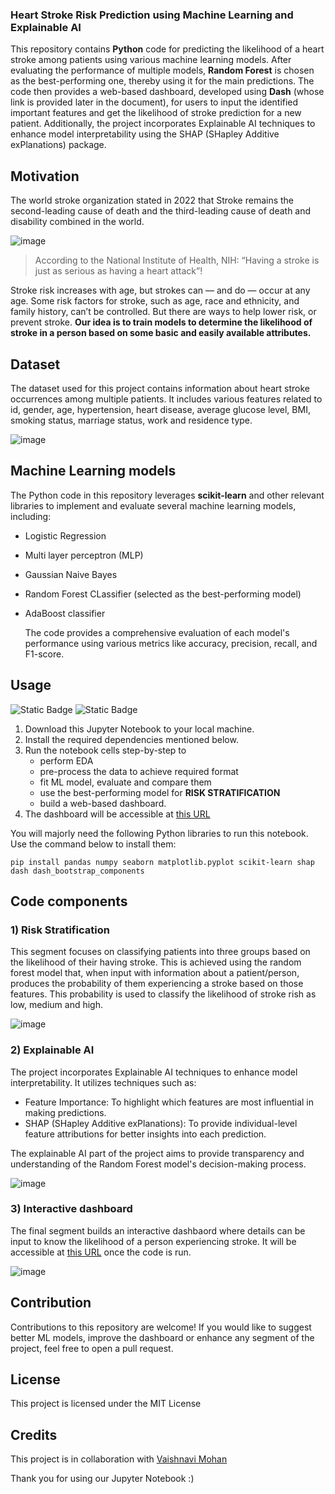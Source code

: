 ### Heart Stroke Risk Prediction using Machine Learning and Explainable AI
This repository contains **Python** code for predicting the likelihood of a heart stroke among patients using various machine learning models. After evaluating the performance of multiple models, **Random Forest** is chosen as the best-performing one, thereby using it for the main predictions. The code then provides a web-based dashboard, developed using **Dash** (whose link is provided later in the document), for users to input the identified important features and get the likelihood of stroke prediction for a new patient. Additionally, the project incorporates Explainable AI techniques to enhance model interpretability using the SHAP (SHapley Additive exPlanations) package.

## Motivation
The world stroke organization stated in 2022 that Stroke remains the second-leading cause of death and the third-leading cause of death and disability combined in the world. 

![image](https://github.com/ACM40960/project-vaishnavi-mohan/assets/113624086/34194953-33e5-4236-86a5-c150ffdac106)
> According to the National Institute of Health, NIH: “Having a stroke is just as serious as having a heart attack”!

Stroke risk increases with age, but strokes can — and do — occur at any age. Some risk factors for stroke, such as age, race and ethnicity, and family history, can’t be controlled. But there are ways to help lower risk, or prevent stroke. **Our idea is to train models to determine the likelihood of stroke in a person based on some basic and easily available attributes.**

## Dataset
The dataset used for this project contains information about heart stroke occurrences among multiple patients. It includes various features related to id,	gender,	age, hypertension,	heart disease,	average glucose level, BMI, smoking status, marriage status, work and residence type.

![image](https://github.com/ACM40960/project-vaishnavi-mohan/assets/113624086/e6eca1d0-6964-482c-af9b-1cff9b2799d9)

## Machine Learning models
The Python code in this repository leverages **scikit-learn** and other relevant libraries to implement and evaluate several machine learning models, including:

- Logistic Regression
- Multi layer perceptron (MLP)
- Gaussian Naive Bayes
- Random Forest CLassifier (selected as the best-performing model)
- AdaBoost classifier

  The code provides a comprehensive evaluation of each model's performance using various metrics like accuracy, precision, recall, and F1-score.

## Usage

  ![Static Badge](https://img.shields.io/badge/python-3?logo=python&logoColor=%2336454F&labelColor=%23808080)    ![Static Badge](https://img.shields.io/badge/jupyter-lab?logo=jupyter&labelColor=%2336454F)   
  
1. Download this Jupyter Notebook to your local machine.
2. Install the required dependencies mentioned below.
3. Run the notebook cells step-by-step to
      - perform EDA
      - pre-process the data to achieve required format
      - fit ML model, evaluate and compare them
      - use the best-performing model for **RISK STRATIFICATION**
      - build a web-based dashboard.
4. The dashboard will be accessible at [this URL](http://127.0.0.1:8051/)

You will majorly need the following Python libraries to run this notebook. Use the command below to install them:

```pip install pandas numpy seaborn matplotlib.pyplot scikit-learn shap dash dash_bootstrap_components```

## Code components
### 1) Risk Stratification
This segment focuses on classifying patients into three groups based on the likelihood of their having stroke. This is achieved using the random forest model that, when input with information about a patient/person, produces the probability of them experiencing a stroke based on those features. This probability is used to classify the likelihood of stroke rish as low, medium and high. 

![image](https://github.com/ACM40960/project-vaishnavi-mohan/assets/113624086/fa7bcac2-6d0e-4f86-82f2-65d8de6c2712)

### 2) Explainable AI
The project incorporates Explainable AI techniques to enhance model interpretability. It utilizes techniques such as:

- Feature Importance: To highlight which features are most influential in making predictions.
- SHAP (SHapley Additive exPlanations): To provide individual-level feature attributions for better insights into each prediction.

The explainable AI part of the project aims to provide transparency and understanding of the Random Forest model's decision-making process.

![image](https://github.com/ACM40960/project-vaishnavi-mohan/assets/113624086/9c0b8a79-f839-4b71-bb83-db30bd037f41)


### 3) Interactive dashboard
The final segment builds an interactive dashbaord where details can be input to know the likelihood of a person experiencing stroke. It will be accessible at [this URL](http://127.0.0.1:8051/) once the code is run.

![image](https://github.com/ACM40960/project-vaishnavi-mohan/assets/113624086/2472fe86-8745-4577-8f0a-c59417a01ea8)


## Contribution
Contributions to this repository are welcome! If you would like to suggest better ML models, improve the dashboard or enhance any segment of the project, feel free to open a pull request.

## License
This project is licensed under the MIT License

## Credits
This project is in collaboration with [Vaishnavi Mohan](https://github.com/ACM40960/project-vaishnavi-mohan)


Thank you for using our Jupyter Notebook :)
